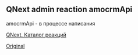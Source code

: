 ## QNext admin reaction amocrmApi

amocrmApi - в процессе написания



[QNext. Каталог реакций](/docs-test/reactions)
  
[Original](https://telegra.ph/QNext-admin-reaction-amocrmApi-02-13)